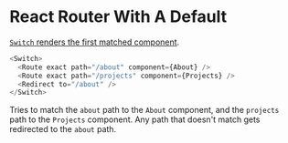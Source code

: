 # React Router With A Default

[`Switch` renders the first matched component](https://github.com/ReactTraining/react-router/blob/master/packages/react-router/docs/api/Switch.md).

```javascript
<Switch>
  <Route exact path="/about" component={About} />
  <Route exact path="/projects" component={Projects} />
  <Redirect to="/about" />
</Switch>
```

Tries to match the `about` path to the `About` component, and the `projects`
path to the `Projects` component. Any path that doesn't match gets redirected
to the `about` path.
